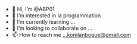 - 👋 Hi, I’m @ABP01
- 👀 I’m interested in la programmation
- 🌱 I’m currently learning ...
- 💞️ I’m looking to collaborate on ...
- 📫 How to reach me ...komlanbogue@gmail.com

<!---
ABP01/ABP01 is a ✨ special ✨ repository because its `README.md` (this file) appears on your GitHub profile.
You can click the Preview link to take a look at your changes.
--->
